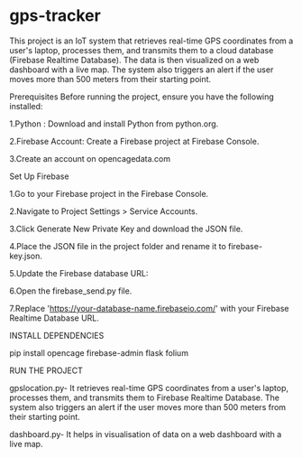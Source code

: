 # gps-tracker
This project is an IoT system that retrieves real-time GPS coordinates from a user's laptop, processes them, and transmits them to a cloud database (Firebase Realtime Database). The data is then visualized on a web dashboard with a live map. The system also triggers an alert if the user moves more than 500 meters from their starting point.

Prerequisites
Before running the project, ensure you have the following installed:

1.Python : Download and install Python from python.org.

2.Firebase Account: Create a Firebase project at Firebase Console.

3.Create an account on opencagedata.com 

Set Up Firebase

1.Go to your Firebase project in the Firebase Console.

2.Navigate to Project Settings > Service Accounts.

3.Click Generate New Private Key and download the JSON file.

4.Place the JSON file in the project folder and rename it to firebase-key.json.

5.Update the Firebase database URL:

6.Open the firebase_send.py file.

7.Replace 'https://your-database-name.firebaseio.com/' with your Firebase Realtime Database URL.

INSTALL DEPENDENCIES 

pip install opencage firebase-admin flask folium

RUN THE PROJECT 

  gpslocation.py- It retrieves real-time GPS coordinates from a user's laptop, processes them, and transmits them to Firebase Realtime Database. The system also triggers an alert if the user moves more than 500 meters from their starting point.

  dashboard.py- It helps in visualisation of data on a web dashboard with a live map.
